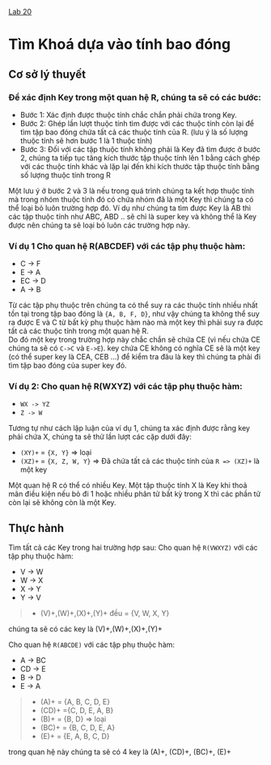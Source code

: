 [Lab 20](https://docs.google.com/document/d/1_qrgNWmREopKzrI9NvBj4VSMrphGa4Bq/edit)

# Tìm Khoá dựa vào tính bao đóng

## Cơ sở lý thuyết

### Để xác định Key trong một quan hệ R, chúng ta sẽ có các bước:

- Bước 1: Xác định được thuộc tính chắc chắn phải chứa trong Key.
- Bước 2: Ghép lần lượt thuộc tính tìm được với các thuộc tính còn lại để tìm tập bao đóng chứa tất cả các thuộc tính của R. (lưu ý là số lượng thuộc tính sẽ hơn bước 1 là 1 thuộc tính)
- Bước 3: Đối với các tập thuộc tính không phải là Key đã tìm được ở bước 2, chúng ta tiếp tục tăng kích thước tập thuộc tính lên 1 bằng cách ghép với các thuộc tính khác và lặp lại đến khi kích thước tập thuộc tính bằng số lượng thuộc tính trong R

Một lưu ý ở bước 2 và 3 là nếu trong quá trình chúng ta kết hợp thuộc tính mà trong nhóm thuộc tính đó có chứa nhóm đã là một Key thì chúng ta có thể loại bỏ luôn trường hợp đó. Ví dụ như chúng ta tìm được Key là AB thì các tập thuộc tính như ABC, ABD .. sẽ chỉ là super key và không thể là Key được nên chúng ta sẽ loại bỏ luôn các trường hợp này.

### Ví dụ 1 Cho quan hệ R(ABCDEF) với các tập phụ thuộc hàm:

- C -> F
- E -> A
- EC -> D
- A -> B

Từ các tập phụ thuộc trên chúng ta có thể suy ra các thuộc tính nhiều nhất tồn tại trong tập bao đóng là `{A, B, F, D}`, như vậy chúng ta không thể suy ra được E và C từ bất kỳ phụ thuộc hàm nào mà một key thì phải suy ra được tất cả các thuộc tính trong một quan hệ R.\
Do đó một key trong trường hợp này chắc chắn sẽ chứa CE (vì nếu chứa CE chúng ta sẽ có `C->C` và `E->E`). key chứa CE không có nghĩa CE sẽ là một key (có thể super key là CEA, CEB …) để kiểm tra đâu là key thì chúng ta phải đi tìm tập bao đóng của super key đó.

### Ví dụ 2: Cho quan hệ R(WXYZ) với các tập phụ thuộc hàm:

- `WX -> YZ`
- `Z -> W`

Tương tự như cách lập luận của ví dụ 1, chúng ta xác định được rằng key phải chứa X, chúng ta sẽ thử lần lượt các cặp dưới đây:

- `(XY)+` = `{X, Y}` => loại
- `(XZ)+` = `{X, Z, W, Y}` => Đã chứa tất cả các thuộc tính của `R => (XZ)+` là một key

Một quan hệ R có thể có nhiều Key. Một tập thuộc tính X là Key khi thoả mãn điều kiện nếu bỏ đi 1 hoặc nhiều phân tử bất kỳ trong X thì các phần tử còn lại sẽ không còn là một Key.

## Thực hành

Tìm tất cả các Key trong hai trường hợp sau:
Cho quan hệ `R(VWXYZ)` với các tập phụ thuộc hàm:

- V -> W
- W -> X
- X -> Y
- Y -> V

> - (V)+,(W)+,(X)+,(Y)+ đều = {V, W, X, Y}

chúng ta sẽ có các key là (V)+,(W)+,(X)+,(Y)+

Cho quan hệ `R(ABCDE)` với các tập phụ thuộc hàm:

- A -> BC
- CD -> E
- B -> D
- E -> A

> - (A)+ = {A, B, C, D, E}
> - (CD)+ ={C, D, E, A, B}
> - (B)+ = {B, D} => loại
> - (BC)+ = {B, C, D, E, A}
> - (E)+ = {E, A, B, C, D}

trong quan hệ này chúng ta sẽ có 4 key là (A)+, (CD)+, (BC)+, (E)+

